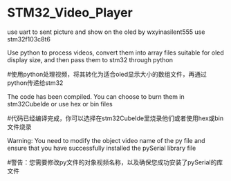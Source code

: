 # STM32_Video_Player
use uart to sent picture and show on the oled
by wxyinasilent555 use stm32f103c8t6

Use python to process videos, convert them into array files suitable for oled display size, and then pass them to stm32 through python

#使用python处理视频，将其转化为适合oled显示大小的数组文件，再通过python传递给stm32

The code has been compiled. You can choose to burn them in stm32CubeIde or use hex or bin files

#代码已经编译完成，你可以选择在stm32CubeIde里烧录他们或者使用hex或bin文件烧录

Warning: You need to modify the object video name of the py file and ensure that you have successfully installed the pySerial library file
 
#警告：您需要修改py文件的对象视频名称，以及确保您成功安装了pySerial的库文件
